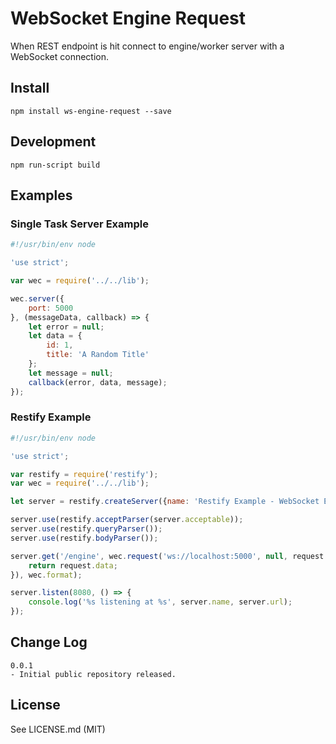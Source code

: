 # WebSocket Engine Request

When REST endpoint is hit connect to engine/worker server with a WebSocket connection.

## Install

```
npm install ws-engine-request --save
```

## Development

```
npm run-script build
```

## Examples

### Single Task Server Example

```javascript
#!/usr/bin/env node

'use strict';

var wec = require('../../lib');

wec.server({
    port: 5000
}, (messageData, callback) => {
    let error = null;
    let data = {
        id: 1,
        title: 'A Random Title'
    };
    let message = null;
    callback(error, data, message);
});
```

### Restify Example

```javascript
#!/usr/bin/env node

'use strict';

var restify = require('restify');
var wec = require('../../lib');

let server = restify.createServer({name: 'Restify Example - WebSocket Engine Connection'});

server.use(restify.acceptParser(server.acceptable));
server.use(restify.queryParser());
server.use(restify.bodyParser());

server.get('/engine', wec.request('ws://localhost:5000', null, request => {
    return request.data;
}), wec.format);

server.listen(8080, () => {
    console.log('%s listening at %s', server.name, server.url);
});
```

## Change Log

```
0.0.1
- Initial public repository released.
```

## License

See LICENSE.md (MIT)

